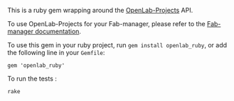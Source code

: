 This is a ruby gem wrapping around the [OpenLab-Projects](https://github.com/sleede/openlab-projects/) API.

To use OpenLab-Projects for your Fab-manager, please refer to the [Fab-manager documentation](https://github.com/sleede/fab-manager/blob/master/README.md#open-projects).

To use this gem in your ruby project, run `gem install openlab_ruby`, or add the following line in your `Gemfile`:

```
gem 'openlab_ruby'
```

To run the tests :
```
rake
```
